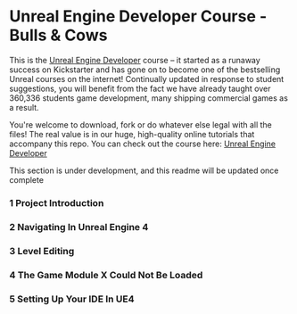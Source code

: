 # Unreal Engine Developer Course - Bulls & Cows

This is the [Unreal Engine Developer](http://gdev.tv/urcgithub) course – it started as a runaway success on Kickstarter and has gone on to become one of the bestselling Unreal courses on the internet! Continually updated in response to student suggestions, you will benefit from the fact we have already taught over 360,336 students game development, many shipping commercial games as a result.

You're welcome to download, fork or do whatever else legal with all the files! The real value is in our huge, high-quality online tutorials that accompany this repo. You can check out the course here: [Unreal Engine Developer]( http://gdev.tv/urcgithub)

This section is under development, and this readme will be updated once complete

### 1 Project Introduction
### 2 Navigating In Unreal Engine 4
### 3 Level Editing

### 4 The Game Module X Could Not Be Loaded

### 5 Setting Up Your IDE In UE4